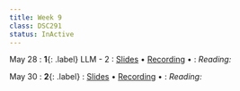 ```yaml
---
title: Week 9
class: DSC291
status: InActive
---
```


May 28 
: **1**{: .label} LLM - 2
  : [Slides](assets/slides/15_llm-2.pdf) &#8226; [Recording](https://podcast.ucsd.edu/watch/sp24/dsc291_d00/17) &#8226; 
: *Reading:*




May 30
: **2**{: .label}
  : [Slides](assets/slides/16_llm-3.pdf) &#8226; [Recording](https://podcast.ucsd.edu/watch/sp24/dsc291_d00/18) &#8226;
: *Reading:* 





